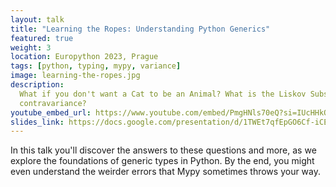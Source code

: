 ```yaml
---
layout: talk
title: "Learning the Ropes: Understanding Python Generics"
featured: true
weight: 3
location: Europython 2023, Prague
tags: [python, typing, mypy, variance]
image: learning-the-ropes.jpg
description:
  What if you don't want a Cat to be an Animal? What is the Liskov Substitution Principle? And what on earth is
  contravariance?
youtube_embed_url: https://www.youtube.com/embed/PmgHNls70eQ?si=IUcHHkQgd2OgCJnf
slides_link: https://docs.google.com/presentation/d/1TWEt7qfEpGO6Cf-iCEyUq0IAnYmhDVNN6yuClY3VxSo/edit?usp=sharing
---
```


In this talk you'll discover the answers to these questions and more, as we explore the foundations of generic types in
Python. By the end, you might even understand the weirder errors that Mypy sometimes throws your way.
